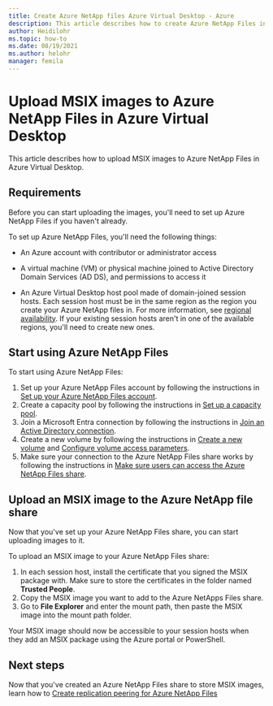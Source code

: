 ```yaml
---
title: Create Azure NetApp files Azure Virtual Desktop - Azure
description: This article describes how to create Azure NetApp Files in Azure Virtual Desktop.
author: Heidilohr
ms.topic: how-to
ms.date: 08/19/2021
ms.author: helohr
manager: femila
---
```


# Upload MSIX images to Azure NetApp Files in Azure Virtual Desktop

This article describes how to upload MSIX images to Azure NetApp Files in Azure Virtual Desktop.

## Requirements

Before you can start uploading the images, you'll need to set up Azure NetApp Files if you haven't already.

To set up Azure NetApp Files, you'll need the following things:

- An Azure account with contributor or administrator access

- A virtual machine (VM) or physical machine joined to Active Directory Domain Services (AD DS), and permissions to access it

- An Azure Virtual Desktop host pool made of domain-joined session hosts. Each session host must be in the same region as the region you create your Azure NetApp files in. For more information, see [regional availability](https://azure.microsoft.com/global-infrastructure/services/?products=netapp). If your existing session hosts aren't in one of the available regions, you'll need to create new ones.

## Start using Azure NetApp Files

To start using Azure NetApp Files:

1. Set up your Azure NetApp Files account by following the instructions in [Set up your Azure NetApp Files account](create-fslogix-profile-container.md#set-up-your-azure-netapp-files-account).
2. Create a capacity pool by following the instructions in [Set up a capacity pool](../azure-netapp-files/azure-netapp-files-set-up-capacity-pool.md).
3. Join a Microsoft Entra connection by following the instructions in [Join an Active Directory connection](create-fslogix-profile-container.md#join-an-active-directory-connection).
4. Create a new volume by following the instructions in [Create a new volume](create-fslogix-profile-container.md#create-a-new-volume) and [Configure volume access parameters](create-fslogix-profile-container.md#configure-volume-access-parameters).
5. Make sure your connection to the Azure NetApp Files share works by following the instructions in [Make sure users can access the Azure NetApp Files share](create-fslogix-profile-container.md#make-sure-users-can-access-the-azure-netapp-files-share).

## Upload an MSIX image to the Azure NetApp file share

Now that you've set up your Azure NetApp Files share, you can start uploading images to it.

To upload an MSIX image to your Azure NetApp Files share:

1. In each session host, install the certificate that you signed the MSIX package with. Make sure to store the certificates in the folder named **Trusted People**.
2. Copy the MSIX image you want to add to the Azure NetApps Files share.
3. Go to **File Explorer** and enter the mount path, then paste the MSIX image into the mount path folder.

Your MSIX image should now be accessible to your session hosts when they add an MSIX package using the Azure portal or PowerShell.

## Next steps

Now that you've created an Azure NetApp Files share to store MSIX images, learn how to [Create replication peering for Azure NetApp Files](../azure-netapp-files/cross-region-replication-create-peering.md)
